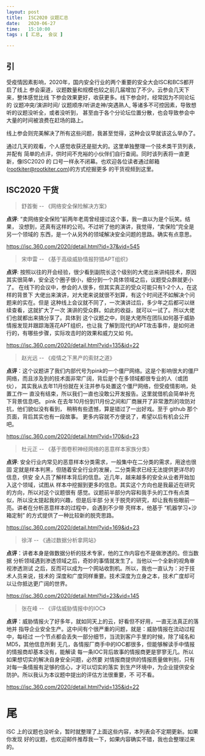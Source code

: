```yaml
--- 
layout: post
title:  ISC2020 议题汇总
date:   2020-06-27
time:   15:10:00
tags : [ 汇总,  会议 ]

---
```


## 引

受疫情因素影响，2020年，国内安全行业的两个重要的安全大会ISC和BCS都开启了线上
参会渠道，议题数量和规模也较之前几届增加了不少。云参会几天下来，整体感觉比线
下参会效果更好，收获更多。线下参会时，经常因为不同论坛的 议题冲突/演讲时间/
议题顺序/听讲走神/突遇熟人, 等诸多不可控因素，导致想听的议题没听全，或者没听到，
甚至由于各个分论坛位置分散，也会导致参会中大量的时间被浪费在赶场的路上。

线上参会则完美解决了所有这些问题，我甚至觉得，这种会议早就该这么举办了。

通过几天的观看，个人感觉收获还是挺大的。这里单独整理一个技术类干货列表，并配有
简单的点评，供时间不充裕的小伙伴们自行查阅。同时该列表将一直更新，像ISC2020 的
口号一样永不闭幕。也欢迎各位读者通过邮箱(rootkiter@rootkiter.com)的方式挖掘更多
的干货视频到这里。

## ISC2020 干货

> 舒首衡 -- 《网络安全保险解决方案》

**点评**: “卖网络安全保险”前两年老周曾经提过这个事，我一直以为是个玩笑。结果，
没想到，还真有这样的公司。不过听了他的演讲，我觉得，“卖保险”完全是另一个领域的
东西，是一个从另外的领域解决安全问题的思路。确实有点意思。

https://isc.360.com/2020/detail.html?id=37&vid=545

> 宋申雷 -- 《基于高级威胁情报狩猎APT组织》

**点评**: 按照以往的开会经验，很少看到副院长这个级别的大佬出来讲纯技术，原因
其实很简单，安全这个圈子很小，细分到一个具体领域之后，议题受众群就更小了。
在线下的会议中，参会的人很多，但其实真正的受众可能只有1-2个人，在这样的背景下
大佬出来演讲，对大佬来说就很不划算，有这个时间还不如解决个问题来的实在。但是
这种线上会议就不同了，一次演讲过后，多少年之后都可以继续查看，这就扩大了一次
演讲的受众群。如此的收益，就可以一试了。所以大佬们也就都出来搞分享了。具体到
这个议题之中，则是大佬所在团队如何基于威胁情报发现并跟踪海莲花APT组织，也让我
了解到现代的APT攻击事件，是如何进行的，有哪些步骤，实际攻击时的效果和威力又如
何。

https://isc.360.com/2020/detail.html?vid=135&id=22

> 赵光远 -- 《疫情之下黑产的索财之道》

**点评**：这个议题讲了我们内部代号为pink的一个僵尸网络。这是个影响很大的僵尸
网络，而且涉及到的技术面非常广阔，背后是个在多领域都很专业的人（或团伙），
其实我从去年11月份就在关注并参与处置这个僵尸网络，但受疫情影响，处置工作一
直没有结束，所以我们一直也没敢公开发报告。这里就借机会简单补充下背景信息吧。
pink 在去年10月份到11月份之间和厂商展开了非常激烈的攻防对抗，他们貌似没有看到，
稍稍有些遗憾，算是错过了一出好戏。至于 github 那个页面，背后其实也有一段故事。
更多内容就不方便说了，希望以后有机会公开吧。

https://isc.360.com/2020/detail.html?vid=170&id=23

> 杜元正 -- 《基于图卷积神经网络的恶意样本家族分类》 

**点评**: 安全行业内常见的恶意样本分类需求，一般集中在二分类的需求，用途也很固
定就是样本判黑，但随着安全行业的发展，二分类需求已经无法提供更详尽的信息，供安
全人员了解样本背后的信息。近几年，越来越多的安全从业者开始加入这个领域，试图从
样本中挖掘到更多的信息。其实这个方向也是我最近在研究的方向，所以对这个议题很有
感觉。议题前半部分内容和我手头的工作有点类似，所以没太提起我的兴趣，但是后半部
分关于脱壳的研究，却让我有些眼前一亮。讲者在分析恶意样本的过程中，会遇到不少带
壳样本，他基于 “机器学习+沙箱定制” 的方式提供了一种比较新的脱壳思路。

https://isc.360.com/2020/detail.html?vid=169&id=23


> 徐洋 -- 《通过数据分析拿网站》

**点评**：讲者本身是做数据分析的技术专家，他的工作内容也不是做渗透的。但当数据
分析领域遇到渗透领域之后，奇妙的事情就发生了。当他以一个全新的视角审视渗透测试
之后，反而可以成为一个网站收割机。所以，我也一直认为：对于技术人员来说，技术的
深度和广度同样重要。技术深度为立身之本，技术广度却可以让你抵达更广阔的世界。

https://isc.360.com/2020/detail.html?id=23&vid=145

> 张在峰 -- 《评估威胁情报中的IOC》

**点评**：威胁情报火了好多年，就如同天上的云，好看但不好用，一直无法真正的落地并
指导企业安全生产。这中间有个很严重的问题，就是：威胁情报在流动过程中，每经过
一个节点都会丢失一部分细节，当流到客户手里的时候，除了域名和MD5，其他信息所剩
无几，各情报厂商手中的IOC都很多，但能够解读手中情报的情报商却基本没有，能解读
每一条IOC背后故事的情报商更是寥寥无几。所以如果想切实的解决自身安全问题，必然要
对情报商提供的情报质量做判别，只有对每一条情报有足够的信心，才可以切实的落实
到生产环境中，为企业提供安全防护。所以我认为本议题中提出的评估方法很重要，不
可不看。

https://isc.360.com/2020/detail.html?vid=135&id=22

# 尾

ISC 上的议题也没听全，暂时就整理了上面这些内容，本列表会不定期更新。如果你发现
好的议题，也欢迎邮件推荐我一下，如果内容确实不错，我也会整理过来的。
